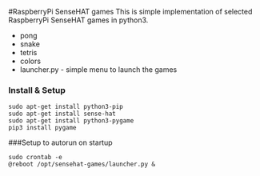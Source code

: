 #RaspberryPi SenseHAT games
This is simple implementation of selected RaspberryPi SenseHAT games in python3.
* pong
* snake
* tetris
* colors
* launcher.py - simple menu to launch the games

### Install & Setup
```
sudo apt-get install python3-pip
sudo apt-get install sense-hat
sudo apt-get install python3-pygame
pip3 install pygame
```

###Setup to autorun on startup
```
sudo crontab -e 
@reboot /opt/sensehat-games/launcher.py &
```

